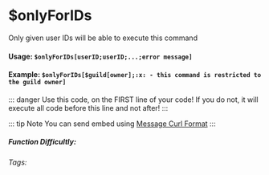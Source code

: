 # $onlyForIDs
Only given user IDs will be able to execute this command

#### Usage: `$onlyForIDs[userID;userID;...;error message]`

#### Example: `$onlyForIDs[$guild[owner];:x: - this command is restricted to the guild owner]`

::: danger
Use this code, on the FIRST line of your code! If you do not, it will execute all code before this line and not after!
:::

::: tip Note
You can send embed using [Message Curl Format](../CodeReferences/ref.message_curl_format.md)
:::

##### Function Difficultly: <Badge type="warning" text="Medium" vertical="middle" /> 
###### Tags: <Badge type="tip" text="Only If" vertical="middle" /> <Badge type="tip" text="Member restrictions" vertical="middle" /> <Badge type="tip" text="Only Execute if" vertical="middle" />